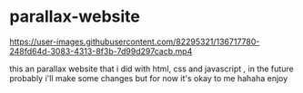 # parallax-website



https://user-images.githubusercontent.com/82295321/136717780-248fd64d-3083-4313-8f3b-7d99d297cacb.mp4





this an parallax website that i did with html, css and javascript , in the future probably i'll make some changes but for now it's okay to me hahaha enjoy 
